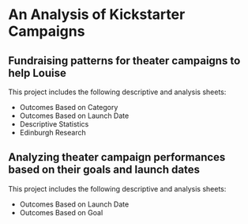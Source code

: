 # An Analysis of Kickstarter Campaigns
## Fundraising patterns for theater campaigns to help Louise
This project includes the following descriptive and analysis sheets:
* Outcomes Based on Category
* Outcomes Based on Launch Date
* Descriptive Statistics
* Edinburgh Research
## Analyzing theater campaign performances based on their goals and launch dates
This project includes the following descriptive and analysis sheets:
* Outcomes Based on Launch Date  
* Outcomes Based on Goal

